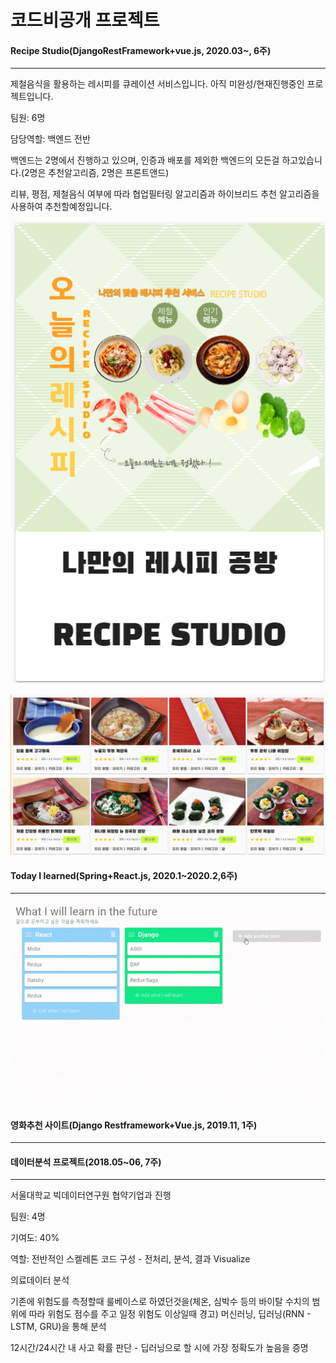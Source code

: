 # 코드비공개 프로젝트

#### Recipe Studio(DjangoRestFramework+vue.js, 2020.03~, 6주)

---

제철음식을 활용하는 레시피를 큐레이션 서비스입니다. 아직 미완성/현재진행중인 프로젝트입니다.

팀원: 6명

담당역할: 백엔드 전반

백엔드는 2명에서 진행하고 있으며, 인증과 배포를 제외한 백엔드의 모든걸 하고있습니다.(2명은 추천알고리즘, 2명은 프론트앤드)

리뷰, 평점, 제철음식 여부에 따라 협업필터링 알고리즘과 하이브리드 추천 알고리즘을 사용하여 추천할예정입니다.

![recipe2](image/recipe2.png)





![recipe1](image/recipe1.png)



#### Today I learned(Spring+React.js, 2020.1~2020.2,6주)

---



![TIL1](image/TIL1.gif)



#### 영화추천 사이트(Django Restframework+Vue.js, 2019.11, 1주)

---









#### 데이터분석 프로젝트(2018.05~06, 7주)

---

서울대학교 빅데이터연구원 협약기업과 진행

팀원: 4명

기여도: 40%

역할: 전반적인 스켈레톤 코드 구성 - 전처리, 분석, 결과 Visualize

의료데이터 분석

기존에 위험도를 측정할때 룰베이스로 하였던것을(체온, 심박수 등의 바이탈 수치의 범위에 따라 위험도 점수를 주고 일정 위험도 이상일때 경고) 머신러닝, 딥러닝(RNN - LSTM, GRU)을 통해 분석

12시간/24시간 내 사고 확률 판단 - 딥러닝으로 할 시에 가장 정확도가 높음을 증명







